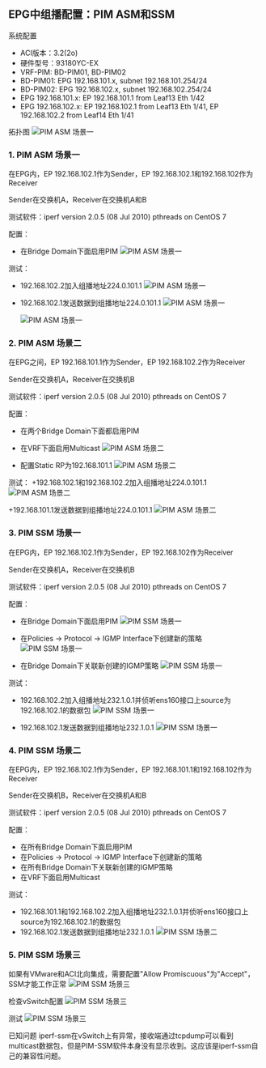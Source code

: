## EPG中组播配置：PIM ASM和SSM
系统配置
+ ACI版本：3.2(2o)
+ 硬件型号：93180YC-EX
+ VRF-PIM: BD-PIM01, BD-PIM02
+ BD-PIM01: EPG 192.168.101.x, subnet 192.168.101.254/24
+ BD-PIM02: EPG 192.168.102.x, subnet 192.168.102.254/24
+ EPG 192.168.101.x: EP 192.168.101.1 from Leaf13 Eth 1/42
+ EPG 192.168.102.x: EP 192.168.102.1 from Leaf13 Eth 1/41, EP 192.168.102.2 from Leaf14 Eth 1/41

拓扑图
![PIM ASM 场景一](https://github.com/syz2000/cisco-aci-troubleshooting/blob/master/resource/Feature-PIM-01.png)

### 1. PIM ASM 场景一
在EPG内，EP 192.168.102.1作为Sender，EP 192.168.102.1和192.168.102作为Receiver

Sender在交换机A，Receiver在交换机A和B

测试软件：iperf version 2.0.5 (08 Jul 2010) pthreads on CentOS 7

配置：
+ 在Bridge Domain下面启用PIM
![PIM ASM 场景一](https://github.com/syz2000/cisco-aci-troubleshooting/blob/master/resource/Feature-PIM-02.png)

测试：
+ 192.168.102.2加入组播地址224.0.101.1
![PIM ASM 场景一](https://github.com/syz2000/cisco-aci-troubleshooting/blob/master/resource/Feature-PIM-03.png)

+ 192.168.102.1发送数据到组播地址224.0.101.1
![PIM ASM 场景一](https://github.com/syz2000/cisco-aci-troubleshooting/blob/master/resource/Feature-PIM-04.png)

  ![PIM ASM 场景一](https://github.com/syz2000/cisco-aci-troubleshooting/blob/master/resource/Feature-PIM-05.png)

### 2. PIM ASM 场景二
在EPG之间，EP 192.168.101.1作为Sender，EP 192.168.102.2作为Receiver

Sender在交换机A，Receiver在交换机B

测试软件：iperf version 2.0.5 (08 Jul 2010) pthreads on CentOS 7

配置：
+ 在两个Bridge Domain下面都启用PIM
+ 在VRF下面启用Multicast
![PIM ASM 场景二](https://github.com/syz2000/cisco-aci-troubleshooting/blob/master/resource/Feature-PIM-06.png)

+ 配置Static RP为192.168.101.1
![PIM ASM 场景二](https://github.com/syz2000/cisco-aci-troubleshooting/blob/master/resource/Feature-PIM-07.png)

测试：
+192.168.102.1和192.168.102.2加入组播地址224.0.101.1
![PIM ASM 场景二](https://github.com/syz2000/cisco-aci-troubleshooting/blob/master/resource/Feature-PIM-08.png)

+192.168.101.1发送数据到组播地址224.0.101.1
![PIM ASM 场景二](https://github.com/syz2000/cisco-aci-troubleshooting/blob/master/resource/Feature-PIM-09.png)


### 3. PIM SSM 场景一
在EPG内，EP 192.168.102.1作为Sender，EP 192.168.102作为Receiver

Sender在交换机A，Receiver在交换机B

测试软件：iperf version 2.0.5 (08 Jul 2010) pthreads on CentOS 7

配置：
+ 在Bridge Domain下面启用PIM
![PIM SSM 场景一](https://github.com/syz2000/cisco-aci-troubleshooting/blob/master/resource/Feature-PIM-02.png)

+ 在Policies -> Protocol -> IGMP Interface下创建新的策略
![PIM SSM 场景一](https://github.com/syz2000/cisco-aci-troubleshooting/blob/master/resource/Feature-PIM-10.png)

+ 在Bridge Domain下关联新创建的IGMP策略
![PIM SSM 场景一](https://github.com/syz2000/cisco-aci-troubleshooting/blob/master/resource/Feature-PIM-11.png)

测试：
+ 192.168.102.2加入组播地址232.1.0.1并侦听ens160接口上source为192.168.102.1的数据包
![PIM SSM 场景一](https://github.com/syz2000/cisco-aci-troubleshooting/blob/master/resource/Feature-PIM-12.png)

+ 192.168.102.1发送数据到组播地址232.1.0.1
![PIM SSM 场景一](https://github.com/syz2000/cisco-aci-troubleshooting/blob/master/resource/Feature-PIM-13.png)

### 4. PIM SSM 场景二
在EPG内，EP 192.168.102.1作为Sender，EP 192.168.101.1和192.168.102作为Receiver

Sender在交换机B，Receiver在交换机A和B

测试软件：iperf version 2.0.5 (08 Jul 2010) pthreads on CentOS 7

配置：
+ 在所有Bridge Domain下面启用PIM
+ 在Policies -> Protocol -> IGMP Interface下创建新的策略
+ 在所有Bridge Domain下关联新创建的IGMP策略
+ 在VRF下面启用Multicast

测试：
+ 192.168.101.1和192.168.102.2加入组播地址232.1.0.1并侦听ens160接口上source为192.168.102.1的数据包
+ 192.168.102.1发送数据到组播地址232.1.0.1
![PIM SSM 场景二](https://github.com/syz2000/cisco-aci-troubleshooting/blob/master/resource/Feature-PIM-14.png)

### 5. PIM SSM 场景三
如果有VMware和ACI北向集成，需要配置"Allow Promiscuous"为"Accept"，SSM才能工作正常
![PIM SSM 场景三](https://github.com/syz2000/cisco-aci-troubleshooting/blob/master/resource/Feature-PIM-15.png)

检查vSwitch配置
![PIM SSM 场景三](https://github.com/syz2000/cisco-aci-troubleshooting/blob/master/resource/Feature-PIM-16.png)

测试
![PIM SSM 场景三](https://github.com/syz2000/cisco-aci-troubleshooting/blob/master/resource/Feature-PIM-17.png)

已知问题
iperf-ssm在vSwitch上有异常，接收端通过tcpdump可以看到multicast数据包，但是PIM-SSM软件本身没有显示收到。这应该是iperf-ssm自己的兼容性问题。
